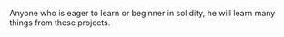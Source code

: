 Anyone who is eager to learn or beginner in solidity, he will learn many things from these projects.
